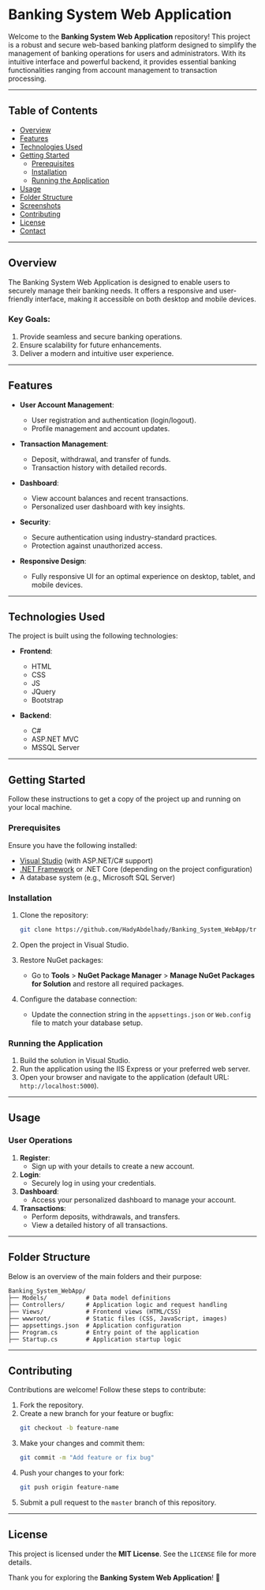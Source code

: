 # Banking System Web Application

Welcome to the **Banking System Web Application** repository! This project is a robust and secure web-based banking platform designed to simplify the management of banking operations for users and administrators. With its intuitive interface and powerful backend, it provides essential banking functionalities ranging from account management to transaction processing.

---

## Table of Contents

- [Overview](#overview)
- [Features](#features)
- [Technologies Used](#technologies-used)
- [Getting Started](#getting-started)
  - [Prerequisites](#prerequisites)
  - [Installation](#installation)
  - [Running the Application](#running-the-application)
- [Usage](#usage)
- [Folder Structure](#folder-structure)
- [Screenshots](#screenshots)
- [Contributing](#contributing)
- [License](#license)
- [Contact](#contact)

---

## Overview

The Banking System Web Application is designed to enable users to securely manage their banking needs. It offers a responsive and user-friendly interface, making it accessible on both desktop and mobile devices.

### Key Goals:
1. Provide seamless and secure banking operations.
2. Ensure scalability for future enhancements.
3. Deliver a modern and intuitive user experience.

---

## Features

- **User Account Management**:
  - User registration and authentication (login/logout).
  - Profile management and account updates.

- **Transaction Management**:
  - Deposit, withdrawal, and transfer of funds.
  - Transaction history with detailed records.

- **Dashboard**:
  - View account balances and recent transactions.
  - Personalized user dashboard with key insights.

- **Security**:
  - Secure authentication using industry-standard practices.
  - Protection against unauthorized access.

- **Responsive Design**:
  - Fully responsive UI for an optimal experience on desktop, tablet, and mobile devices.

---

## Technologies Used

The project is built using the following technologies:

- **Frontend**:
  - HTML 
  - CSS 
  - JS
  - JQuery
  - Bootstrap

- **Backend**:
  - C# 
  - ASP.NET MVC
  - MSSQL Server

---

## Getting Started

Follow these instructions to get a copy of the project up and running on your local machine.

### Prerequisites

Ensure you have the following installed:

- [Visual Studio](https://visualstudio.microsoft.com/) (with ASP.NET/C# support)
- [.NET Framework](https://dotnet.microsoft.com/) or .NET Core (depending on the project configuration)
- A database system (e.g., Microsoft SQL Server)

### Installation

1. Clone the repository:
   ```bash
   git clone https://github.com/HadyAbdelhady/Banking_System_WebApp/tree/master
   ```
2. Open the project in Visual Studio.
3. Restore NuGet packages:
   - Go to **Tools** > **NuGet Package Manager** > **Manage NuGet Packages for Solution** and restore all required packages.

4. Configure the database connection:
   - Update the connection string in the `appsettings.json` or `Web.config` file to match your database setup.

### Running the Application

1. Build the solution in Visual Studio.
2. Run the application using the IIS Express or your preferred web server.
3. Open your browser and navigate to the application (default URL: `http://localhost:5000`).

---

## Usage

### User Operations

1. **Register**:
   - Sign up with your details to create a new account.
2. **Login**:
   - Securely log in using your credentials.
3. **Dashboard**:
   - Access your personalized dashboard to manage your account.
4. **Transactions**:
   - Perform deposits, withdrawals, and transfers.
   - View a detailed history of all transactions.

---

## Folder Structure

Below is an overview of the main folders and their purpose:

```plaintext
Banking_System_WebApp/
├── Models/           # Data model definitions
├── Controllers/      # Application logic and request handling
├── Views/            # Frontend views (HTML/CSS)
├── wwwroot/          # Static files (CSS, JavaScript, images)
├── appsettings.json  # Application configuration
├── Program.cs        # Entry point of the application
├── Startup.cs        # Application startup logic
```

---

## Contributing

Contributions are welcome! Follow these steps to contribute:

1. Fork the repository.
2. Create a new branch for your feature or bugfix:
   ```bash
   git checkout -b feature-name
   ```
3. Make your changes and commit them:
   ```bash
   git commit -m "Add feature or fix bug"
   ```
4. Push your changes to your fork:
   ```bash
   git push origin feature-name
   ```
5. Submit a pull request to the `master` branch of this repository.

---

## License

This project is licensed under the **MIT License**. See the `LICENSE` file for more details.

Thank you for exploring the **Banking System Web Application**! 🚀
```
